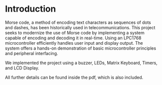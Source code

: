 # Introduction
Morse code, a method of encoding text characters as sequences of dots and dashes, has been
historically used in telecommunications. This project seeks to modernize the use of Morse
code by implementing a system capable of encoding and decoding it in real-time. Using an
LPC1768 microcontroller efficiently handles user input and display output. The system offers
a hands-on demonstration of basic microcontroller principles and peripheral interfacing.

We implemented the project using a buzzer, LEDs, Matrix Keyboard, Timers, and LCD Display.

All further details can be found inside the pdf, which is also included.

